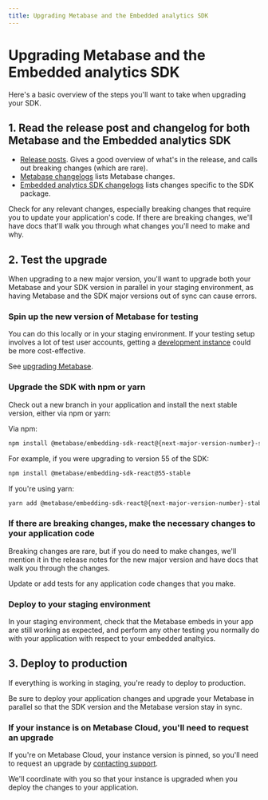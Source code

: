 ```yaml
---
title: Upgrading Metabase and the Embedded analytics SDK
---
```


# Upgrading Metabase and the Embedded analytics SDK

Here's a basic overview of the steps you'll want to take when upgrading your SDK.

## 1. Read the release post and changelog for both Metabase and the Embedded analytics SDK

- [Release posts](https://www.metabase.com/releases). Gives a good overview of what's in the release, and calls out breaking changes (which are rare).
- [Metabase changelogs](https://www.metabase.com/changelog) lists Metabase changes.
- [Embedded analytics SDK changelogs](https://www.metabase.com/changelog/55) lists changes specific to the SDK package.

Check for any relevant changes, especially breaking changes that require you to update your application's code. If there are breaking changes, we'll have docs that'll walk you through what changes you'll need to make and why.

## 2. Test the upgrade

When upgrading to a new major version, you'll want to upgrade both your Metabase and your SDK version in parallel in your staging environment, as having Metabase and the SDK major versions out of sync can cause errors.

### Spin up the new version of Metabase for testing

You can do this locally or in your staging environment. If your testing setup involves a lot of test user accounts, getting a [development instance](../../installation-and-operation/development-instance.md) could be more cost-effective.

See [upgrading Metabase](../../installation-and-operation/upgrading-metabase.md).

### Upgrade the SDK with npm or yarn

Check out a new branch in your application and install the next stable version, either via npm or yarn:

Via npm:

```bash
npm install @metabase/embedding-sdk-react@{next-major-version-number}-stable
```

For example, if you were upgrading to version 55 of the SDK:

```bash
npm install @metabase/embedding-sdk-react@55-stable
```

If you're using yarn:

```bash
yarn add @metabase/embedding-sdk-react@{next-major-version-number}-stable
```

### If there are breaking changes, make the necessary changes to your application code

Breaking changes are rare, but if you do need to make changes, we'll mention it in the release notes for the new major version and have docs that walk you through the changes.

Update or add tests for any application code changes that you make.

### Deploy to your staging environment

In your staging environment, check that the Metabase embeds in your app are still working as expected, and perform any other testing you normally do with your application with respect to your embedded analtyics.

## 3. Deploy to production

If everything is working in staging, you're ready to deploy to production.

Be sure to deploy your application changes and upgrade your Metabase in parallel so that the SDK version and the Metabase version stay in sync.

### If your instance is on Metabase Cloud, you'll need to request an upgrade

If you're on Metabase Cloud, your instance version is pinned, so you'll need to request an upgrade by [contacting support](https://www.metabase.com/help-premium).

We'll coordinate with you so that your instance is upgraded when you deploy the changes to your application.